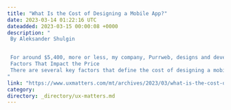 ```yaml
---
title: "What Is the Cost of Designing a Mobile App?"
date: 2023-03-14 01:22:16 UTC
dateadded: 2023-03-15 00:00:08 +0000
description: "
 By Aleksander Shulgin 


 For around $5,400, more or less, my company, Purrweb, designs and develops MVPs (Minimum Viable Products), but there are still some other important nuances of calculating costs to consider. Design plays a big role in the creation of a mobile app, but it’s part of a complex process. Other factors such as project analysis, management, and development impact the cost of UX design. Let’s dive into the world of mobile-app design and development and try to understand what exactly dictates the pricing. 
 Factors That Impact the Price 
 There are several key factors that define the cost of designing a mobile  application: the type of the app, its features, design complexity, staffing, and geographical region. Let’s take an in-depth look at each of these factors and see how they contribute to pricing. Read More 
"
link: "https://www.uxmatters.com/mt/archives/2023/03/what-is-the-cost-of-designing-a-mobile-app.php"
category:
directory: _directory/ux-matters.md
---
```

